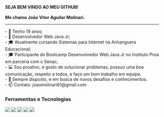 <strong>SEJA BEM VINDO AO MEU GITHUB!</strong>
<br>
<br>
<strong> Me chamo João Vitor Aguilar Molinari. </strong>
<hr>
- 👋  Tenho 19 anos;<br>
- 💼  Desenvolvedor Web Java Jr;<br>
- 🎓  Atualmente cursando Sistemas para Internet na Anhanguera Educacional;<br>
- 🎓  Participante do Bootcamp Desenvolvedor Web Java Jr no Instituto Proa em parceria com o Senac;<br>
- 💻  Sou proativo, e gosto de solucionar problemas, possuo uma boa comunicação, respeito a todos, e faço um bom trabalho em equipe.<br>
- 🚀  Sempre disposto, e em busca de novos desafios e conhecimentos.<br>
- 📫  Contato: joaomolinari61@gmail.com 

<!---
jvmolinari/jvmolinari is a ✨ special ✨ repository because its `README.md` (this file) appears on your GitHub profile.
You can click the Preview link to take a look at your changes.
--->
### Ferramentas e Tecnologias

<img src="https://cdn.jsdelivr.net/gh/devicons/devicon/icons/adonisjs/adonisjs-original.svg" /> 
<img src="https://cdn.jsdelivr.net/gh/devicons/devicon/icons/adonisjs/adonisjs-original.svg" /> 
<img src="https://cdn.jsdelivr.net/gh/devicons/devicon/icons/adonisjs/adonisjs-original.svg" />
<img src="https://cdn.jsdelivr.net/gh/devicons/devicon/icons/adonisjs/adonisjs-original.svg" />
<i class="devicon-adonisjs-original colori"></i>
<img src="https://cdn.jsdelivr.net/gh/devicons/devicon/icons/adonisjs/adonisjs-original.svg" />
                              
                  
